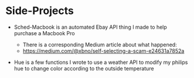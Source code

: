 # Side-Projects
- Sched-Macbook is an automated Ebay API thing I made to help purchase a Macbook Pro
  - There is a corresponding Medium article about what happened:
  - https://medium.com/@xbno/self-selecting-a-scam-e24631a7852a

- Hue is a few functions I wrote to use a weather API to modify my philips hue to change color according to the outside temperature
